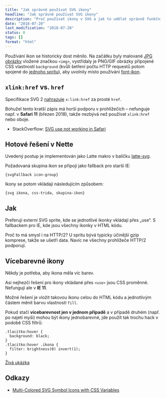 ```yaml
---
title: "Jak správně používat SVG ikony"
headline: "Jak správně používat SVG ikony"
description: "Proč používat ikony v SVG a jak to udělat správně funkční ve všech prohlížečích od IE 9. Best-practice návod."
date: "2018-07-20"
last_modification: "2018-07-20"
status: 0
tags: []
format: "html"
---
```


<p>Používání ikon se historicky dost měnilo. Na začátku byly malované <a href="/obrazky#jpg">JPG obrázky</a> vložené značkou <code>&lt;img></code>, vystřídaly je PNG/GIF obrázky připojené CSS vlastností <code>background</code> (kvůli šetření počtu HTTP requestů potom spojené do <a href="/css-srite">jednoho spritu</a>), aby uvolnily místo používání <a href="/fonticony">font-ikon</a>.</p>


<h2 id="xlink"><code>xlink:href</code> vs. <code>href</code></h2>

<p>Specifikace SVG 2 <a href="https://developer.mozilla.org/en-US/docs/Web/SVG/Attribute/href">nahrazuje</a> <code>x:link:href</code> za prosté <code>href</code>.</p>

<p>Bohužel tento kratší zápis má horší podporu v prohlížečích – nefunguje např. v <b>Safari 11</b> (březen 2018), takže nezbývá než používat <code>xlink:href</code> nebo oboje.</p>

<div class="external-content">
  <ul>
    <li>StackOverflow: <a href="https://stackoverflow.com/questions/43961807/svg-use-not-working-in-safari">SVG use not working in Safari</a></li>
  </ul>
</div>

<h2 id="latte">Hotové řešení v Nette</h2>

<p>Uvedený postup je implementován jako Latte makro v balíčku <a href="https://github.com/dada-amater/latte-svg/">latte-svg</a>.</p>

<p>Požadovaná skupina ikon se připojí jako fallback pro starší IE:</p>

<pre><code>{svgFallback icon-group}</code></pre>

<p>Ikony se potom vkládají následujícím způsobem:</p>

<pre><code>{svg ikona, css-trida, skupina-ikon}</code></pre>


<h2 id="jak">Jak</h2>

<p>Preferuji externí SVG sprite, kde se jednotlivé ikonky vkládají přes „use“. S fallbackem pro IE, kde jsou všechny ikonky v HTML kódu.</p>

<p>Proč to má smysl i na HTTP/2? U spritu bývá typicky účinější gzip komprese, takže se ušetří data. Navíc ne všechny prohlížeče HTTP/2 podporují.</p>

<h2 id="vicebarevne">Vícebarevné ikony</h2>

<p>Někdy je potřeba, aby ikona měla víc barev.</p>

<p>Asi nejhezčí řešení pro ikony vkládané přes <code>&lt;use></code> jsou CSS proměnné. Nefungují ale v <b>IE 11</b>.</p>

<p>Možné řešení je vložit takovou ikonu celou do HTML kódu a jednotlivým částem měnit barvu vlastností <code>fill</code>.</p>

<p>Pokud stačí <b>vícebarevnost jen v jednom případě</b> a v případě druhém (např. po najetí myši) mohou být ikony jednobarevné, jde použít tak trochu hack v podobě CSS filtrů:</p>

<pre><code>.tlacitko:hover {
  background: black;
}
.tlacitko:hover .ikona {
  filter: brightness(0) invert(1);
}</code></pre>

<p><a href="http://kod.djpw.cz/xpvc">Živá ukázka</a></p>

<h2 id="odkazy">Odkazy</h2>

<ul>
  <li>
    <a href="https://frontstuff.io/multi-colored-svg-symbol-icons-with-css-variables">Multi-Colored SVG Symbol Icons with CSS Variables</a>
  </li>
</ul>
